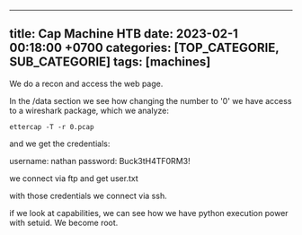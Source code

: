  ---
 title: Cap Machine HTB
 date: 2023-02-1 00:18:00 +0700
 categories: [TOP_CATEGORIE, SUB_CATEGORIE]
 tags: [machines]
 ---

We do a recon and access the web page.

In the /data section we see how changing the number to '0' we have access to a wireshark package, which we analyze:

```shell
ettercap -T -r 0.pcap
```

and we get the credentials:

username: nathan
password: Buck3tH4TF0RM3!

we connect via ftp and get user.txt

with those credentials we connect via ssh.

if we look at capabilities, we can see how we have python execution power with setuid. We become root.

